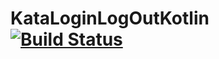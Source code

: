 # KataLoginLogOutKotlin [![Build Status](https://travis-ci.org/hmorillo/KataLoginLogOutKotlin.svg?branch=master)](https://travis-ci.org/hmorillo/KataLoginLogOutKotlin)

